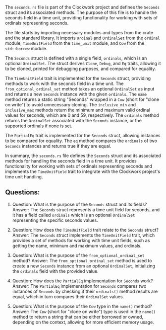The `seconds.rs` file is part of the Clockwork project and defines the `Seconds` struct and its associated methods. The purpose of this file is to handle the seconds field in a time unit, providing functionality for working with sets of ordinals representing seconds.

The file starts by importing necessary modules and types from the crate and the standard library. It imports `Ordinal` and `OrdinalSet` from the `ordinal` module, `TimeUnitField` from the `time_unit` module, and `Cow` from the `std::borrow` module.

The `Seconds` struct is defined with a single field, `ordinals`, which is an optional `OrdinalSet`. The struct derives `Clone`, `Debug`, and `Eq` traits, allowing it to be cloned, printed for debugging purposes, and compared for equality.

The `TimeUnitField` trait is implemented for the `Seconds` struct, providing methods to work with the seconds field in a time unit. The `from_optional_ordinal_set` method takes an optional `OrdinalSet` as input and returns a new `Seconds` instance with the given `ordinals`. The `name` method returns a static string "Seconds" wrapped in a `Cow` (short for "clone on write") to avoid unnecessary cloning. The `inclusive_min` and `inclusive_max` methods return the minimum and maximum valid ordinal values for seconds, which are 0 and 59, respectively. The `ordinals` method returns the `OrdinalSet` associated with the `Seconds` instance, or the supported ordinals if none is set.

The `PartialEq` trait is implemented for the `Seconds` struct, allowing instances to be compared for equality. The `eq` method compares the `ordinals` of two `Seconds` instances and returns true if they are equal.

In summary, the `seconds.rs` file defines the `Seconds` struct and its associated methods for handling the seconds field in a time unit. It provides functionality for working with sets of ordinals representing seconds and implements the `TimeUnitField` trait to integrate with the Clockwork project's time unit handling.

## Questions:

1. Question: What is the purpose of the `Seconds` struct and its fields?
   Answer: The `Seconds` struct represents a time unit field for seconds, and it has a field called `ordinals` which is an optional `OrdinalSet` representing the specific seconds values.

2. Question: How does the `TimeUnitField` trait relate to the `Seconds` struct?
   Answer: The `Seconds` struct implements the `TimeUnitField` trait, which provides a set of methods for working with time unit fields, such as getting the name, minimum and maximum values, and ordinals.

3. Question: What is the purpose of the `from_optional_ordinal_set` method?
   Answer: The `from_optional_ordinal_set` method is used to create a new `Seconds` instance from an optional `OrdinalSet`, initializing the `ordinals` field with the provided value.

4. Question: How does the `PartialEq` implementation for `Seconds` work?
   Answer: The `PartialEq` implementation for `Seconds` compares two instances of `Seconds` by checking if their `ordinals()` method results are equal, which in turn compares their `OrdinalSet` values.

5. Question: What is the purpose of the `Cow` type in the `name()` method?
   Answer: The `Cow` (short for "clone on write") type is used in the `name()` method to return a string that can be either borrowed or owned, depending on the context, allowing for more efficient memory usage.
